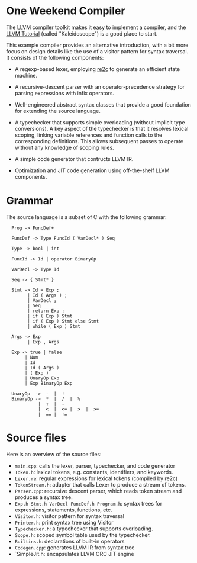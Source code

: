 
# One Weekend Compiler

The LLVM compiler toolkit makes it easy to implement a compiler, and the [LLVM
Tutorial](https://llvm.org/docs/tutorial/) (called "Kaleidoscope") is a good
place to start.

This example compiler provides an alternative introduction, with a bit more
focus on design details like the use of a visitor pattern for syntax traversal.
It consists of the following components:

- A regexp-based lexer, employing [re2c](http://re2c.org/) to generate an efficient state machine.

- A recursive-descent parser with an operator-precedence strategy for parsing
  expressions with infix operators.
  
- Well-engineered abstract syntax classes that provide a good foundation for extending the source language.

- A typechecker that supports simple overloading (without implicit type
  conversions).  A key aspect of the typechecker is that it resolves lexical
  scoping, linking variable references and function calls to the corresponding
  definitions.  This allows subsequent passes to operate without any knowledge
  of scoping rules.

- A simple code generator that contructs LLVM IR.

- Optimization and JIT code generation using off-the-shelf LLVM components.

# Grammar

The source language is a subset of C with the following grammar:

```  
  Prog -> FuncDef+
  
  FuncDef -> Type FuncId ( VarDecl* ) Seq
  
  Type -> bool | int
  
  FuncId -> Id | operator BinaryOp
  
  VarDecl -> Type Id
  
  Seq -> { Stmt* }
  
  Stmt -> Id = Exp ;
        | Id ( Args ) ;
        | VarDecl ;
        | Seq
        | return Exp ;
        | if ( Exp ) Stmt
        | if ( Exp ) Stmt else Stmt
        | while ( Exp ) Stmt
  
  Args -> Exp
        | Exp , Args
  
  Exp -> true | false
       | Num
       | Id
       | Id ( Args )
       | ( Exp )
       | UnaryOp Exp
       | Exp BinaryOp Exp
  
  UnaryOp  ->  -  |  !
  BinaryOp ->  *  |  /  |  %
            |  +  |  -
            |  <  |  <= |  >  |  >=
            |  == |  !=
```

# Source files

Here is an overview of the source files:

- `main.cpp`: calls the lexer, parser, typechecker, and code generator
- `Token.h`: lexical tokens, e.g. constants, identifiers, and keywords.
- `Lexer.re`: regular expressions for lexical tokens (compiled by re2c)
- `TokenStream.h`: adapter that calls Lexer to produce a stream of tokens.
- `Parser.cpp`: recursive descent parser, which reads token stream and produces a syntax tree.
- `Exp.h Stmt.h VarDecl FuncDef.h Program.h`: syntax trees for expressions, statements, functions, etc.
- `Visitor.h`: visitor pattern for syntax traversal
- `Printer.h`: print syntax tree using Visitor
- `Typechecker.h`: a typechecker that supports overloading.
- `Scope.h`: scoped symbol table used by the typechecker.
- `Builtins.h`: declarations of built-in operators
- `Codegen.cpp`: generates LLVM IR from syntax tree
- `SimpleJit.h: encapsulates LLVM ORC JIT engine


